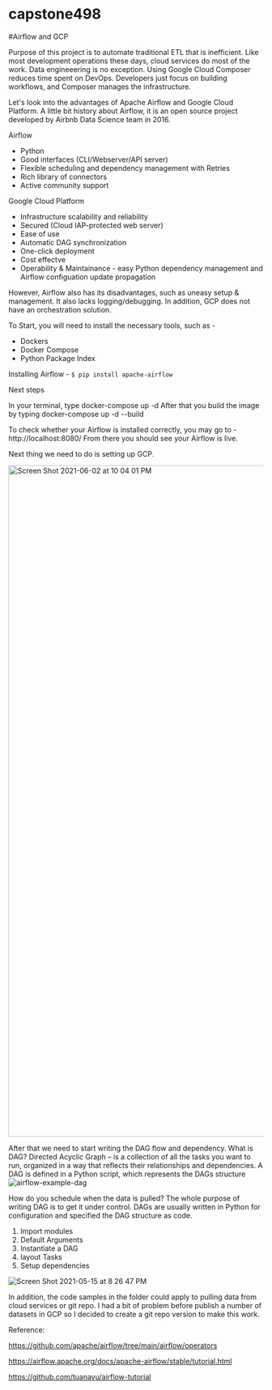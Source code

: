 # capstone498

#Airflow and GCP

Purpose of this project is to automate traditional ETL that is inefficient. Like most development operations these days, cloud services do most of the work. Data engineeering is no exception. Using Google Cloud Composer reduces time spent on DevOps. Developers just focus on building workflows, and Composer manages the infrastructure. 

Let's look into the advantages of Apache Airflow and Google Cloud Platform. A little bit history about Airflow, it is an open source project developed by Airbnb Data Science team in 2016.

Airflow
- Python
- Good interfaces (CLI/Webserver/API server)
- Flexible scheduling and dependency management with Retries
- Rich library of connectors
- Active community support

Google Cloud Platform
- Infrastructure scalability and reliability
- Secured (Cloud IAP-protected web server)
- Ease of use
- Automatic DAG synchronization
- One-click deployment
- Cost effectve
- Operability & Maintainance - easy Python dependency management and Airflow configuation update propagation

However, Airflow also has its disadvantages, such as uneasy setup & management. It also lacks logging/debugging.
In addition, GCP does not have an orchestration solution.


To Start, you will need to install the necessary tools, such as -
- Dockers
- Docker Compose
- Python Package Index

Installing Airflow -
```$ pip install apache-airflow```

Next steps

In your terminal, type docker-compose up -d
After that you build the image by typing
docker-compose up -d --build

To check whether your Airflow is installed correctly, you may go to - 
http://localhost:8080/
From there you should see your Airflow is live.

Next thing we need to do is setting up GCP.

<img width="1327" alt="Screen Shot 2021-06-02 at 10 04 01 PM" src="https://user-images.githubusercontent.com/181012/120722430-9174a500-c484-11eb-98a1-1dd200424024.png">

After that we need to start writing the DAG flow and dependency. 
What is DAG? Directed Acyclic Graph – is a collection of all the tasks you want to run, organized in a way that reflects their relationships and dependencies.
A DAG is defined in a Python script, which represents the DAGs structure
![airflow-example-dag](https://user-images.githubusercontent.com/181012/120722509-ae10dd00-c484-11eb-9f7c-8491e56850aa.png)


How do you schedule when the data is pulled? The whole purpose of writing DAG is to get it under control.
DAGs are usually written in Python for configuration and specified the DAG structure as code.

1. Import modules
2. Default Arguments
3. Instantiate a DAG
4. layout Tasks
5. Setup dependencies


![Screen Shot 2021-05-15 at 8 26 47 PM](https://user-images.githubusercontent.com/181012/120722788-44450300-c485-11eb-87d9-a832b6543032.png)


In addition, the code samples in the folder could apply to pulling data from cloud services or git repo. I had a bit of problem before publish a number of datasets in GCP so I decided to create a git repo version to make this work.

Reference: 

https://github.com/apache/airflow/tree/main/airflow/operators

https://airflow.apache.org/docs/apache-airflow/stable/tutorial.html

https://github.com/tuanavu/airflow-tutorial

